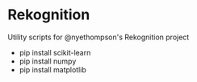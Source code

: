 # Rekognition
Utility scripts for @nyethompson's Rekognition project

* pip install scikit-learn
* pip install numpy
* pip install matplotlib
